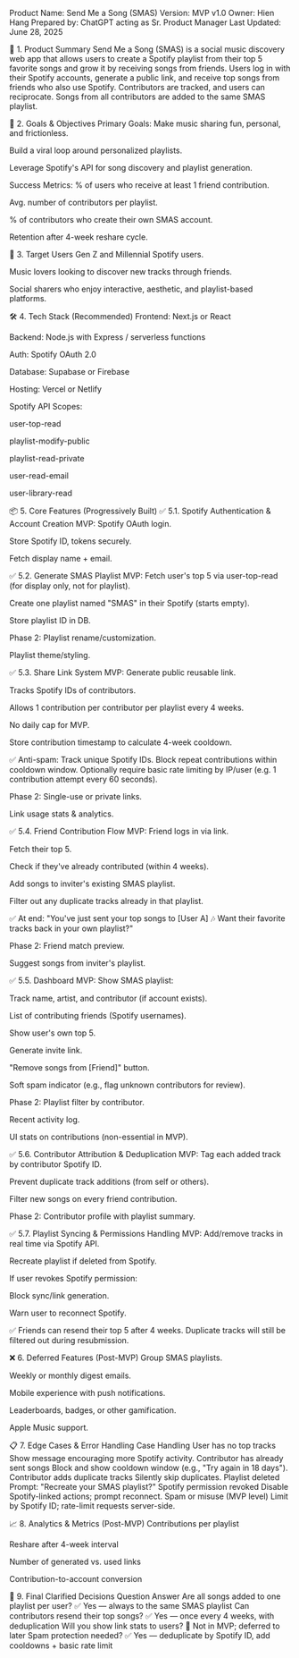 Product Name: Send Me a Song (SMAS)
Version: MVP v1.0
Owner: Hien Hang
Prepared by: ChatGPT acting as Sr. Product Manager
Last Updated: June 28, 2025

📌 1. Product Summary
Send Me a Song (SMAS) is a social music discovery web app that allows users to create a Spotify playlist from their top 5 favorite songs and grow it by receiving songs from friends. Users log in with their Spotify accounts, generate a public link, and receive top songs from friends who also use Spotify. Contributors are tracked, and users can reciprocate. Songs from all contributors are added to the same SMAS playlist.

🎯 2. Goals & Objectives
Primary Goals:
Make music sharing fun, personal, and frictionless.

Build a viral loop around personalized playlists.

Leverage Spotify's API for song discovery and playlist generation.

Success Metrics:
% of users who receive at least 1 friend contribution.

Avg. number of contributors per playlist.

% of contributors who create their own SMAS account.

Retention after 4-week reshare cycle.

👥 3. Target Users
Gen Z and Millennial Spotify users.

Music lovers looking to discover new tracks through friends.

Social sharers who enjoy interactive, aesthetic, and playlist-based platforms.

🛠 4. Tech Stack (Recommended)
Frontend: Next.js or React

Backend: Node.js with Express / serverless functions

Auth: Spotify OAuth 2.0

Database: Supabase or Firebase

Hosting: Vercel or Netlify

Spotify API Scopes:

user-top-read

playlist-modify-public

playlist-read-private

user-read-email

user-library-read

📦 5. Core Features (Progressively Built)
✅ 5.1. Spotify Authentication & Account Creation
MVP:
Spotify OAuth login.

Store Spotify ID, tokens securely.

Fetch display name + email.

✅ 5.2. Generate SMAS Playlist
MVP:
Fetch user's top 5 via user-top-read (for display only, not for playlist).

Create one playlist named "SMAS" in their Spotify (starts empty).

Store playlist ID in DB.

Phase 2:
Playlist rename/customization.

Playlist theme/styling.

✅ 5.3. Share Link System
MVP:
Generate public reusable link.

Tracks Spotify IDs of contributors.

Allows 1 contribution per contributor per playlist every 4 weeks.

No daily cap for MVP.

Store contribution timestamp to calculate 4-week cooldown.

✅ Anti-spam: Track unique Spotify IDs. Block repeat contributions within cooldown window. Optionally require basic rate limiting by IP/user (e.g. 1 contribution attempt every 60 seconds).

Phase 2:
Single-use or private links.

Link usage stats & analytics.

✅ 5.4. Friend Contribution Flow
MVP:
Friend logs in via link.

Fetch their top 5.

Check if they've already contributed (within 4 weeks).

Add songs to inviter's existing SMAS playlist.

Filter out any duplicate tracks already in that playlist.

✅ At end:
"You've just sent your top songs to [User A] 🎶 Want their favorite tracks back in your own playlist?"

Phase 2:
Friend match preview.

Suggest songs from inviter's playlist.

✅ 5.5. Dashboard
MVP:
Show SMAS playlist:

Track name, artist, and contributor (if account exists).

List of contributing friends (Spotify usernames).

Show user's own top 5.

Generate invite link.

"Remove songs from [Friend]" button.

Soft spam indicator (e.g., flag unknown contributors for review).

Phase 2:
Playlist filter by contributor.

Recent activity log.

UI stats on contributions (non-essential in MVP).

✅ 5.6. Contributor Attribution & Deduplication
MVP:
Tag each added track by contributor Spotify ID.

Prevent duplicate track additions (from self or others).

Filter new songs on every friend contribution.

Phase 2:
Contributor profile with playlist summary.

✅ 5.7. Playlist Syncing & Permissions Handling
MVP:
Add/remove tracks in real time via Spotify API.

Recreate playlist if deleted from Spotify.

If user revokes Spotify permission:

Block sync/link generation.

Warn user to reconnect Spotify.

✅ Friends can resend their top 5 after 4 weeks.
Duplicate tracks will still be filtered out during resubmission.

❌ 6. Deferred Features (Post-MVP)
Group SMAS playlists.

Weekly or monthly digest emails.

Mobile experience with push notifications.

Leaderboards, badges, or other gamification.

Apple Music support.

📋 7. Edge Cases & Error Handling
Case	Handling
User has no top tracks	Show message encouraging more Spotify activity.
Contributor has already sent songs	Block and show cooldown window (e.g., "Try again in 18 days").
Contributor adds duplicate tracks	Silently skip duplicates.
Playlist deleted	Prompt: "Recreate your SMAS playlist?"
Spotify permission revoked	Disable Spotify-linked actions; prompt reconnect.
Spam or misuse (MVP level)	Limit by Spotify ID; rate-limit requests server-side.

📈 8. Analytics & Metrics (Post-MVP)
Contributions per playlist

Reshare after 4-week interval

Number of generated vs. used links

Contribution-to-account conversion

🧠 9. Final Clarified Decisions
Question	Answer
Are all songs added to one playlist per user?	✅ Yes — always to the same SMAS playlist
Can contributors resend their top songs?	✅ Yes — once every 4 weeks, with deduplication
Will you show link stats to users?	🚫 Not in MVP; deferred to later
Spam protection needed?	✅ Yes — deduplicate by Spotify ID, add cooldowns + basic rate limit


